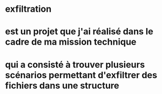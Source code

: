# exfiltration 
# est un projet que j'ai réalisé dans le cadre de ma mission technique
# qui a consisté à trouver plusieurs scénarios permettant d'exfiltrer des fichiers dans une structure
